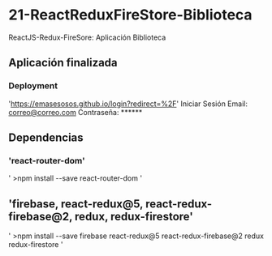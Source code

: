 # 21-ReactReduxFireStore-Biblioteca
ReactJS-Redux-FireSore: Aplicación Biblioteca

## Aplicación finalizada
### Deployment
'https://emasesosos.github.io/login?redirect=%2F'
Iniciar Sesión 
    Email: correo@correo.com
    Contraseña: ******

## Dependencias

### 'react-router-dom'
' >npm install --save react-router-dom '

## 'firebase, react-redux@5, react-redux-firebase@2, redux, redux-firestore'
' >npm install --save firebase react-redux@5 react-redux-firebase@2 redux redux-firestore '

